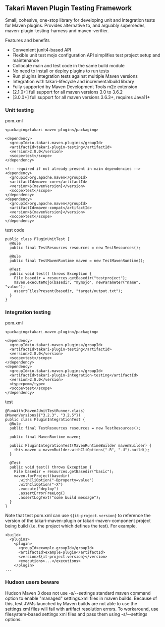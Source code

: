 ## Takari Maven Plugin Testing Framework

Small, cohesive, one-stop library for developing unit and integration tests for 
Maven plugins. Provides alternative to, and arguably supersedes, 
maven-plugin-testing-harness and maven-verifier.

Features and benefits

* Convenient junit4-based API
* Flexible unit test mojo configuration API simplifies test project setup 
  and maintenance
* Collocate main and test code in the same build module
* No need to install or deploy plugins to run tests
* Run plugins integration tests against multiple Maven versions
* Integration with takari-lifecycle and incrementalbuild library
* Fully supported by Maven Development Tools m2e extension
* [2.1.0+] full support for all maven versions 3.0 to 3.6.2
* [3.0.0+] full support for all maven versions 3.6.3+, requires Java11+

### Unit testing

pom.xml

    <packaging>takari-maven-plugin</packaging>
    
    <dependency>
      <groupId>io.takari.maven.plugins</groupId>
      <artifactId>takari-plugin-testing</artifactId>
      <version>2.8.0</version>
      <scope>test</scope>
    </dependency>
    
    <!-- required if not already present in main dependencies -->
    <dependency>
      <groupId>org.apache.maven</groupId>
      <artifactId>maven-core</artifactId>
      <version>${mavenVersion}</version>
      <scope>test</scope>
    </dependency>
    <dependency>
      <groupId>org.apache.maven</groupId>
      <artifactId>maven-compat</artifactId>
      <version>${mavenVersion}</version>
      <scope>test</scope>
    </dependency>

test code

    public class PluginUnitTest {
      @Rule
      public final TestResources resources = new TestResources();
    
      @Rule
      public final TestMavenRuntime maven = new TestMavenRuntime();
    
      @Test
      public void test() throws Exception {
        File basedir = resources.getBasedir("testproject");
        maven.executeMojo(basedir, "mymojo", newParameter("name", "value");
        assertFilesPresent(basedir, "target/output.txt");
      }
    }

### Integration testing

pom.xml

    <packaging>takari-maven-plugin</packaging>
        
    <dependency>
      <groupId>io.takari.maven.plugins</groupId>
      <artifactId>takari-plugin-testing</artifactId>
      <version>2.8.0</version>
      <scope>test</scope>
    </dependency>
    <dependency>
      <groupId>io.takari.maven.plugins</groupId>
      <artifactId>takari-plugin-integration-testing</artifactId>
      <version>2.8.0</version>
      <type>pom</type>
      <scope>test</scope>
    </dependency>

test

    @RunWith(MavenJUnitTestRunner.class)
    @MavenVersions({"3.2.3", "3.2.5"})
    public class PluginIntegrationTest {
      @Rule
      public final TestResources resources = new TestResources();
    
      public final MavenRuntime maven;
    
      public PluginIntegrationTest(MavenRuntimeBuilder mavenBuilder) {
        this.maven = mavenBuilder.withCliOptions("-B", "-U").build();
      }
    
      @Test
      public void test() throws Exception {
        File basedir = resources.getBasedir("basic");
        maven.forProject(basedir)
          .withCliOption("-Dproperty=value")
          .withCliOption("-X")
          .execute("deploy")
          .assertErrorFreeLog()
          .assertLogText("some build message");
      }
    }

Note that test pom.xml can use `${it-project.version}` to reference the version of the takari-maven-plugin or takari-maven-component project being build (i.e. the project which defines the test). For example,

    <build>
      <plugins>
        <plugin>
          <groupId>example.groupId</groupId>
          <artifactId>example-plugin</artifactId>
          <version>${it-project.version}</version>
          <executions>...</executions>
        </plugin>
    ...


### Hudson users beware
 
Hudson Maven 3 does not use -s/--settings standard maven command
option to enable "managed" settings.xml files in maven builds. Because of this, test 
JVMs launched by Maven builds are not able to use the settings.xml files will 
fail with artifact resolution errors. To workaround, use filesystem-based settings xml
files and pass them using -s/--settings options.
